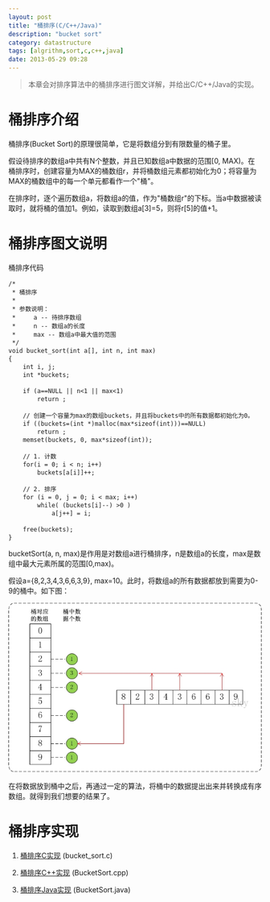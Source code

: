 ```yaml
---
layout: post
title: "桶排序(C/C++/Java)"
description: "bucket sort"
category: datastructure
tags: [algrithm,sort,c,c++,java]
date: 2013-05-29 09:28
---
```




> 本章会对排序算法中的桶排序进行图文详解，并给出C/C++/Java的实现。



# 桶排序介绍

桶排序(Bucket Sort)的原理很简单，它是将数组分到有限数量的桶子里。

假设待排序的数组a中共有N个整数，并且已知数组a中数据的范围[0, MAX)。在桶排序时，创建容量为MAX的桶数组r，并将桶数组元素都初始化为0；将容量为MAX的桶数组中的每一个单元都看作一个"桶"。

在排序时，逐个遍历数组a，将数组a的值，作为"桶数组r"的下标。当a中数据被读取时，就将桶的值加1。例如，读取到数组a[3]=5，则将r[5]的值+1。


# 桶排序图文说明

桶排序代码

    /*
     * 桶排序
     *
     * 参数说明：
     *     a -- 待排序数组
     *     n -- 数组a的长度
     *     max -- 数组a中最大值的范围
     */
    void bucket_sort(int a[], int n, int max)
    {
        int i, j;
        int *buckets;

        if (a==NULL || n<1 || max<1)
            return ;

        // 创建一个容量为max的数组buckets，并且将buckets中的所有数据都初始化为0。
        if ((buckets=(int *)malloc(max*sizeof(int)))==NULL)
            return ;
        memset(buckets, 0, max*sizeof(int));

        // 1. 计数
        for(i = 0; i < n; i++) 
            buckets[a[i]]++; 

        // 2. 排序
        for (i = 0, j = 0; i < max; i++) 
            while( (buckets[i]--) >0 )
                a[j++] = i;

        free(buckets);
    }

bucketSort(a, n, max)是作用是对数组a进行桶排序，n是数组a的长度，max是数组中最大元素所属的范围[0,max)。

假设a={8,2,3,4,3,6,6,3,9}, max=10。此时，将数组a的所有数据都放到需要为0-9的桶中。如下图：

![img](/media/pic/datastruct_algrithm/algrithm/bucket_01.jpg)

在将数据放到桶中之后，再通过一定的算法，将桶中的数据提出出来并转换成有序数组。就得到我们想要的结果了。


# 桶排序实现

1. [桶排序C实现][link_bucketsort_c] (bucket_sort.c)

2. [桶排序C++实现][link_bucketsort_cplus] (BucketSort.cpp)

3. [桶排序Java实现][link_bucketsort_java] (BucketSort.java)



[link_bucketsort_c]: https://github.com/wangkuiwu/datastructs_and_algorithm/blob/master/source/algrightm/sort/bucket_sort/c/bucket_sort.c
[link_bucketsort_cplus]: https://github.com/wangkuiwu/datastructs_and_algorithm/blob/master/source/algrightm/sort/bucket_sort/cplus/BucketSort.cpp
[link_bucketsort_java]: https://github.com/wangkuiwu/datastructs_and_algorithm/blob/master/source/algrightm/sort/bucket_sort/java/BucketSort.java
